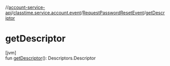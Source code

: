 //[account-service-api](../../../index.md)/[classtime.service.account.event](../index.md)/[RequestPasswordResetEvent](index.md)/[getDescriptor](get-descriptor.md)

# getDescriptor

[jvm]\
fun [getDescriptor](get-descriptor.md)(): Descriptors.Descriptor
